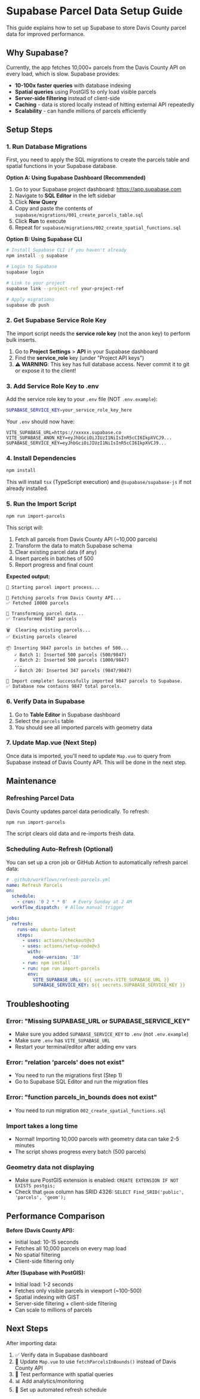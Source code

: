 # Supabase Parcel Data Setup Guide

This guide explains how to set up Supabase to store Davis County parcel data for improved performance.

## Why Supabase?

Currently, the app fetches 10,000+ parcels from the Davis County API on every load, which is slow. Supabase provides:

- **10-100x faster queries** with database indexing
- **Spatial queries** using PostGIS to only load visible parcels
- **Server-side filtering** instead of client-side
- **Caching** - data is stored locally instead of hitting external API repeatedly
- **Scalability** - can handle millions of parcels efficiently

## Setup Steps

### 1. Run Database Migrations

First, you need to apply the SQL migrations to create the parcels table and spatial functions in your Supabase database.

**Option A: Using Supabase Dashboard (Recommended)**

1. Go to your Supabase project dashboard: https://app.supabase.com
2. Navigate to **SQL Editor** in the left sidebar
3. Click **New Query**
4. Copy and paste the contents of `supabase/migrations/001_create_parcels_table.sql`
5. Click **Run** to execute
6. Repeat for `supabase/migrations/002_create_spatial_functions.sql`

**Option B: Using Supabase CLI**

```bash
# Install Supabase CLI if you haven't already
npm install -g supabase

# Login to Supabase
supabase login

# Link to your project
supabase link --project-ref your-project-ref

# Apply migrations
supabase db push
```

### 2. Get Supabase Service Role Key

The import script needs the **service role key** (not the anon key) to perform bulk inserts.

1. Go to **Project Settings** > **API** in your Supabase dashboard
2. Find the **service_role** key (under "Project API keys")
3. **⚠️ WARNING**: This key has full database access. Never commit it to git or expose it to the client!

### 3. Add Service Role Key to .env

Add the service role key to your `.env` file (NOT `.env.example`):

```bash
SUPABASE_SERVICE_KEY=your_service_role_key_here
```

Your `.env` should now have:
```
VITE_SUPABASE_URL=https://xxxxx.supabase.co
VITE_SUPABASE_ANON_KEY=eyJhbGciOiJIUzI1NiIsInR5cCI6IkpXVCJ9...
SUPABASE_SERVICE_KEY=eyJhbGciOiJIUzI1NiIsInR5cCI6IkpXVCJ9...
```

### 4. Install Dependencies

```bash
npm install
```

This will install `tsx` (TypeScript execution) and `@supabase/supabase-js` if not already installed.

### 5. Run the Import Script

```bash
npm run import-parcels
```

This script will:
1. Fetch all parcels from Davis County API (~10,000 parcels)
2. Transform the data to match Supabase schema
3. Clear existing parcel data (if any)
4. Insert parcels in batches of 500
5. Report progress and final count

**Expected output:**
```
🚀 Starting parcel import process...

📡 Fetching parcels from Davis County API...
✅ Fetched 10000 parcels

🔄 Transforming parcel data...
✅ Transformed 9847 parcels

🗑️  Clearing existing parcels...
✅ Existing parcels cleared

📦 Inserting 9847 parcels in batches of 500...
   ✓ Batch 1: Inserted 500 parcels (500/9847)
   ✓ Batch 2: Inserted 500 parcels (1000/9847)
   ...
   ✓ Batch 20: Inserted 347 parcels (9847/9847)

🎉 Import complete! Successfully imported 9847 parcels to Supabase.
✅ Database now contains 9847 total parcels.
```

### 6. Verify Data in Supabase

1. Go to **Table Editor** in Supabase dashboard
2. Select the `parcels` table
3. You should see all imported parcels with geometry data

### 7. Update Map.vue (Next Step)

Once data is imported, you'll need to update `Map.vue` to query from Supabase instead of Davis County API. This will be done in the next step.

## Maintenance

### Refreshing Parcel Data

Davis County updates parcel data periodically. To refresh:

```bash
npm run import-parcels
```

The script clears old data and re-imports fresh data.

### Scheduling Auto-Refresh (Optional)

You can set up a cron job or GitHub Action to automatically refresh parcel data:

```yaml
# .github/workflows/refresh-parcels.yml
name: Refresh Parcels
on:
  schedule:
    - cron: '0 2 * * 0'  # Every Sunday at 2 AM
  workflow_dispatch:  # Allow manual trigger

jobs:
  refresh:
    runs-on: ubuntu-latest
    steps:
      - uses: actions/checkout@v3
      - uses: actions/setup-node@v3
        with:
          node-version: '18'
      - run: npm install
      - run: npm run import-parcels
        env:
          VITE_SUPABASE_URL: ${{ secrets.VITE_SUPABASE_URL }}
          SUPABASE_SERVICE_KEY: ${{ secrets.SUPABASE_SERVICE_KEY }}
```

## Troubleshooting

### Error: "Missing SUPABASE_URL or SUPABASE_SERVICE_KEY"

- Make sure you added `SUPABASE_SERVICE_KEY` to `.env` (not `.env.example`)
- Make sure `.env` has `VITE_SUPABASE_URL`
- Restart your terminal/editor after adding env vars

### Error: "relation 'parcels' does not exist"

- You need to run the migrations first (Step 1)
- Go to Supabase SQL Editor and run the migration files

### Error: "function parcels_in_bounds does not exist"

- You need to run migration `002_create_spatial_functions.sql`

### Import takes a long time

- Normal! Importing 10,000 parcels with geometry data can take 2-5 minutes
- The script shows progress every batch (500 parcels)

### Geometry data not displaying

- Make sure PostGIS extension is enabled: `CREATE EXTENSION IF NOT EXISTS postgis;`
- Check that `geom` column has SRID 4326: `SELECT Find_SRID('public', 'parcels', 'geom');`

## Performance Comparison

**Before (Davis County API):**
- Initial load: 10-15 seconds
- Fetches all 10,000 parcels on every map load
- No spatial filtering
- Client-side filtering only

**After (Supabase with PostGIS):**
- Initial load: 1-2 seconds
- Fetches only visible parcels in viewport (~100-500)
- Spatial indexing with GIST
- Server-side filtering + client-side filtering
- Can scale to millions of parcels

## Next Steps

After importing data:

1. ✅ Verify data in Supabase dashboard
2. 🔄 Update `Map.vue` to use `fetchParcelsInBounds()` instead of Davis County API
3. 🧪 Test performance with spatial queries
4. 📊 Add analytics/monitoring
5. 🔄 Set up automated refresh schedule
